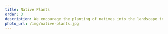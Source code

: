 ```yaml
---
title: Native Plants
order: 3
description: We encourage the planting of natives into the landscape to re-establish habitat and connect us back to this place. 
photo_url: /img/native-plants.jpg
---
```

